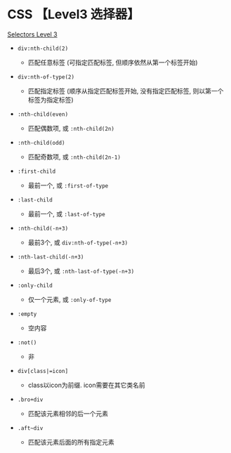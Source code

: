 # CSS 【Level3 选择器】

[Selectors Level 3](https://www.w3.org/TR/selectors-3/#selectors)

* `div:nth-child(2)`
	+ 匹配任意标签 (可指定匹配标签, 但顺序依然从第一个标签开始)

* `div:nth-of-type(2)`
	+ 匹配指定标签 (顺序从指定匹配标签开始, 没有指定匹配标签, 则以第一个标签为指定标签)

* `:nth-child(even)`
	+ 匹配偶数项, 或 `:nth-child(2n)`

* `:nth-child(odd)`
	+ 匹配奇数项, 或 `:nth-child(2n-1)`

* `:first-child`
	+ 最前一个, 或 `:first-of-type`

* `:last-child`
	+ 最前一个, 或 `:last-of-type`

* `:nth-child(-n+3)`
	+ 最前3个, 或 `div:nth-of-type(-n+3)`

* `:nth-last-child(-n+3)`
	+ 最后3个, 或 `:nth-last-of-type(-n+3)`

* `:only-child`
	+ 仅一个元素, 或 `:only-of-type`

* `:empty`
	+ 空内容

* `:not()`
	+ 非

* `div[class|=icon]`
	+ class以icon为前缀. icon需要在其它类名前

* `.bro+div`
	+ 匹配该元素相邻的后一个元素

* `.aft~div`
	+ 匹配该元素后面的所有指定元素
